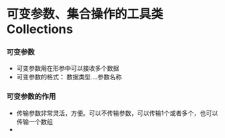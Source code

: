# 可变参数、集合操作的工具类Collections

### 可变参数

* 可变参数用在形参中可以接收多个数据
* 可变参数的格式： 数据类型....参数名称

### 可变参数的作用

* 传输参数非常灵活，方便。可以不传输参数，可以传输1个或者多个，也可以传输一个数组
*
